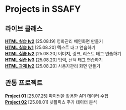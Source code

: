 # Projects in SSAFY

## 라이브 클래스
**[HTML 실습 lv2](./live-class/front_ws_01_2/)**
[25.08.19] 영화관리 메인화면 만들기  
**[HTML 실습 lv1](./live-class/front_ws_01_a/)**
[25.08.20] 텍스트 태그 연습하기  
**[HTML 실습 lv2](./live-class/front_ws_01_b/)**
[25.08.20] 이미지, 링크, 리스트 태그 연습하기  
**[HTML 실습 lv3](./live-class/front_ws_01_c/)**
[25.08.20] 입력, 선택 태그 연습하기  
**[HTML 과제 lv2](./live-class/front_hw_01_2/)**
[25.08.20] 사용자관리 화면 만들기

## 관통 프로젝트
**[Project 01](./01-pjt)**
[25.07.25] 파이썬을 활용한 API 데이터 수집  
**[Project 02](./02-pjt)**
[25.08.01] 넷플릭스 주가 데이터 분석
